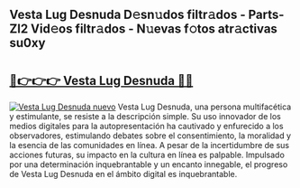 ## Vesta Lug Desnuda D𝚎sn𝚞dos filtr𝚊dos - Parts-Zl2 Vid𝚎os filtr𝚊dos - N𝚞evas f𝚘tos atr𝚊ctivas su0xy

# <h2><a href="http://mb0aai.tromn.icu/?c=Vesta+Lug+Desnuda">🔗👉👉👉 Vesta Lug Desnuda 🔗🔗</a></h2>

[![Vesta Lug Desnuda nuevo](https://i.imgur.com/pEAQMta.gif)](http://mb0aai.tromn.icu/?c=Vesta+Lug+Desnuda)
Vesta Lug Desnuda, una persona multifacética y estimulante, se resiste a la descripción simple. Su uso innovador de los medios digitales para la autopresentación ha cautivado y enfurecido a los observadores, estimulando debates sobre el consentimiento, la moralidad y la esencia de las comunidades en línea. A pesar de la incertidumbre de sus acciones futuras, su impacto en la cultura en línea es palpable. Impulsado por una determinación inquebrantable y un encanto innegable, el progreso de Vesta Lug Desnuda en el ámbito digital es inquebrantable.
